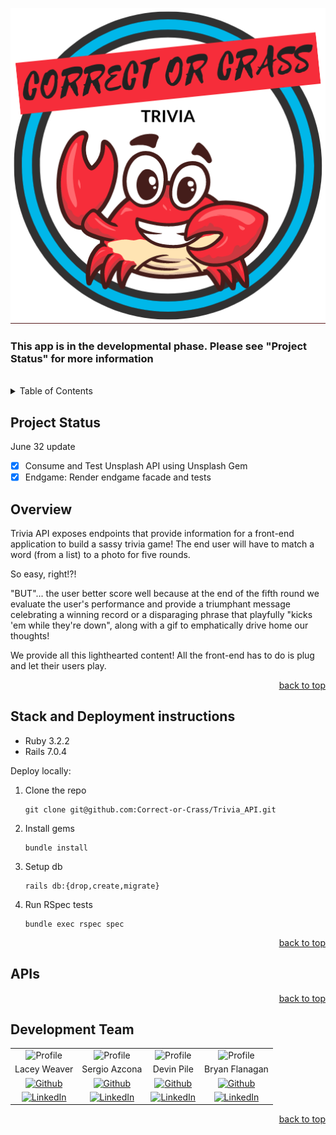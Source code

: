 <!-- PROJECT LOGO -->
<div align="center">
  <p align="center">
    <img src="https://github.com/Correct-or-Crass/logo/blob/main/Screen%20Shot%202023-05-13%20at%2011.50.47%20AM.png" alt="Profile" width="600" >
  </p>
</div>  
<a name="readme-top"></a>

### This app is in the developmental phase. Please see "Project Status" for more information

<br>
<a name="table-of-contents"></a>
<details>
  <summary>Table of Contents</summary>
  <ul list-style-position="inside">
      <li><a href="#project-status">Project Status</a></li>
      <li><a href="#overview">Overview</a></li>
    </li>
    <li>
      <a href="#stack-and-deployment-instructions">Stack and Deployment instructions</a>
    </li>
    <li>
      <a href="#apis">APIs</a>
    </li>
  </ul>
</details>

## Project Status
June 32 update
- [x] Consume and Test Unsplash API using Unsplash Gem
- [x] Endgame: Render endgame facade and tests

## Overview
Trivia API exposes endpoints that provide information for a front-end application to build a sassy trivia game!
The end user will have to match a word (from a list) to a photo for five rounds. 

So easy, right!?! 

"BUT"... the user better score well because at the end of the fifth round we evaluate the user's performance and provide a triumphant message celebrating a winning record or a disparaging phrase that playfully "kicks 'em while they're down", along with a gif to emphatically drive home our thoughts!

We provide all this lighthearted content! All the front-end has to do is plug and let their users play. 

<p align="right"><a href="#readme-top">back to top</a></p>


## Stack and Deployment instructions
- Ruby 3.2.2
- Rails 7.0.4

Deploy locally:
1. Clone the repo
   ```
   git clone git@github.com:Correct-or-Crass/Trivia_API.git
   ```
2. Install gems
   ```
   bundle install
   ```
3. Setup db
   ```
   rails db:{drop,create,migrate}
   ```

4. Run RSpec tests
    ```
    bundle exec rspec spec
    ```
<p align="right"><a href="#readme-top">back to top</a></p>

## APIs 


<p align="right"><a href="#readme-top">back to top</a></p>

## Development Team

  <div align="center">
  <p align="center">

  |       |       |       |       |
  | :---: | :---: | :---: | :---: |
  | <img src="https://avatars.githubusercontent.com/u/108754743?v=4" alt="Profile" width="80" height="80"><br> | <img src="https://avatars.githubusercontent.com/u/106788066?v=4" alt="Profile" width="80" height="80"><br> | <img src="https://avatars.githubusercontent.com/u/87088092?v=4" alt="Profile" width="80" height="80"><br> | <img src="https://avatars.githubusercontent.com/u/109649285?s=96&v=4" alt="Profile" width="80" height="80"><br> 
  |   Lacey Weaver   | Sergio Azcona | Devin Pile | Bryan Flanagan |
  | [![Github]][GithubLacey-url] | [![Github]][GithubSergio-url] | [![Github]][GithubDevin-url] | [![Github]][GithubBryan-url] |
  | [![LinkedIn]][LinkedInLacey-url] | [![LinkedIn]][LinkedInSergio-url] | [![LinkedIn]][LinkedInDevin-url] | [![LinkedIn]][LinkedInBryan-url] |

  </p>
</div>
<p align="right"><a href="#readme-top">back to top</a></p>

[Github]: https://img.shields.io/badge/github-%23121011.svg?style=for-the-badge&logo=github&logoColor=white
[GithubLacey-url]: https://github.com/jlweave
[GithubSergio-url]: https://github.com/Sergio-Azcona
[GithubDevin-url]: https://github.com/devinpile
[GithubBryan-url]: https://github.com/bflanagan138
[LinkedIn]: https://img.shields.io/badge/linkedin-%230077B5.svg?style=for-the-badge&logo=linkedin&logoColor=white
[LinkedInLacey-url]: https://www.linkedin.com/in/lacey-weaver-be-dev/
[LinkedInSergio-url]: https://www.linkedin.com/in/sergio-azcona/
[LinkedInDevin-url]: https://www.linkedin.com/in/devin-pile/
[LinkedInBryan-url]: https://www.linkedin.com/in/bryanflanagan138/
